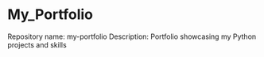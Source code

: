 # My_Portfolio
Repository name: my-portfolio Description: Portfolio showcasing my Python projects and skills

